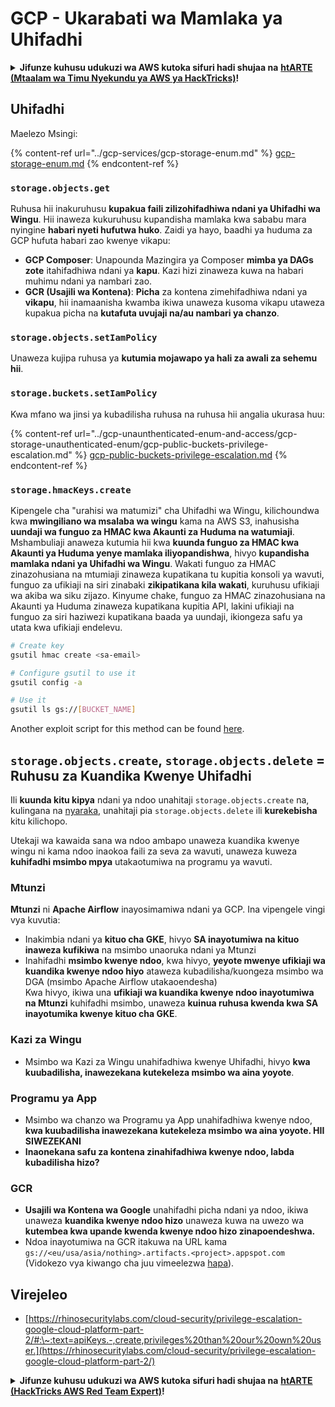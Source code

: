 # GCP - Ukarabati wa Mamlaka ya Uhifadhi

<details>

<summary><strong>Jifunze kuhusu udukuzi wa AWS kutoka sifuri hadi shujaa na</strong> <a href="https://training.hacktricks.xyz/courses/arte"><strong>htARTE (Mtaalam wa Timu Nyekundu ya AWS ya HackTricks)</strong></a><strong>!</strong></summary>

Njia nyingine za kusaidia HackTricks:

* Ikiwa unataka kuona **kampuni yako ikitangazwa kwenye HackTricks** au **kupakua HackTricks kwa PDF** Angalia [**MIPANGO YA KUJIUNGA**](https://github.com/sponsors/carlospolop)!
* Pata [**bidhaa rasmi za PEASS & HackTricks**](https://peass.creator-spring.com)
* Gundua [**Familia ya PEASS**](https://opensea.io/collection/the-peass-family), mkusanyiko wetu wa [**NFTs**](https://opensea.io/collection/the-peass-family) ya kipekee
* **Jiunge na** 💬 [**Kikundi cha Discord**](https://discord.gg/hRep4RUj7f) au kikundi cha [**telegram**](https://t.me/peass) au **fuata** kwenye **Twitter** 🐦 [**@carlospolopm**](https://twitter.com/carlospolopm)**.**
* **Shiriki mbinu zako za udukuzi kwa kuwasilisha PRs kwa** [**HackTricks**](https://github.com/carlospolop/hacktricks) na [**HackTricks Cloud**](https://github.com/carlospolop/hacktricks-cloud) repos za github.

</details>

## Uhifadhi

Maelezo Msingi:

{% content-ref url="../gcp-services/gcp-storage-enum.md" %}
[gcp-storage-enum.md](../gcp-services/gcp-storage-enum.md)
{% endcontent-ref %}

### `storage.objects.get`

Ruhusa hii inakuruhusu **kupakua faili zilizohifadhiwa ndani ya Uhifadhi wa Wingu**. Hii inaweza kukuruhusu kupandisha mamlaka kwa sababu mara nyingine **habari nyeti hufutwa huko**. Zaidi ya hayo, baadhi ya huduma za GCP hufuta habari zao kwenye vikapu:

* **GCP Composer**: Unapounda Mazingira ya Composer **mimba ya DAGs zote** itahifadhiwa ndani ya **kapu**. Kazi hizi zinaweza kuwa na habari muhimu ndani ya nambari zao.
* **GCR (Usajili wa Kontena)**: **Picha** za kontena zimehifadhiwa ndani ya **vikapu**, hii inamaanisha kwamba ikiwa unaweza kusoma vikapu utaweza kupakua picha na **kutafuta uvujaji na/au nambari ya chanzo**.

### `storage.objects.setIamPolicy`

Unaweza kujipa ruhusa ya **kutumia mojawapo ya hali za awali za sehemu hii**.

### **`storage.buckets.setIamPolicy`**

Kwa mfano wa jinsi ya kubadilisha ruhusa na ruhusa hii angalia ukurasa huu:

{% content-ref url="../gcp-unaunthenticated-enum-and-access/gcp-storage-unauthenticated-enum/gcp-public-buckets-privilege-escalation.md" %}
[gcp-public-buckets-privilege-escalation.md](../gcp-unaunthenticated-enum-and-access/gcp-storage-unauthenticated-enum/gcp-public-buckets-privilege-escalation.md)
{% endcontent-ref %}

### `storage.hmacKeys.create`

Kipengele cha "urahisi wa matumizi" cha Uhifadhi wa Wingu, kilichoundwa kwa **mwingiliano wa msalaba wa wingu** kama na AWS S3, inahusisha **uundaji wa funguo za HMAC kwa Akaunti za Huduma na watumiaji**. Mshambuliaji anaweza kutumia hii kwa **kuunda funguo za HMAC kwa Akaunti ya Huduma yenye mamlaka iliyopandishwa**, hivyo **kupandisha mamlaka ndani ya Uhifadhi wa Wingu**. Wakati funguo za HMAC zinazohusiana na mtumiaji zinaweza kupatikana tu kupitia konsoli ya wavuti, funguo za ufikiaji na siri zinabaki **zikipatikana kila wakati**, kuruhusu ufikiaji wa akiba wa siku zijazo. Kinyume chake, funguo za HMAC zinazohusiana na Akaunti ya Huduma zinaweza kupatikana kupitia API, lakini ufikiaji na funguo za siri haziwezi kupatikana baada ya uundaji, ikiongeza safu ya utata kwa ufikiaji endelevu.
```bash
# Create key
gsutil hmac create <sa-email>

# Configure gsutil to use it
gsutil config -a

# Use it
gsutil ls gs://[BUCKET_NAME]
```
Another exploit script for this method can be found [here](https://github.com/RhinoSecurityLabs/GCP-IAM-Privilege-Escalation/blob/master/ExploitScripts/storage.hmacKeys.create.py).

## `storage.objects.create`, `storage.objects.delete` = Ruhusu za Kuandika Kwenye Uhifadhi

Ili **kuunda kitu kipya** ndani ya ndoo unahitaji `storage.objects.create` na, kulingana na [nyaraka](https://cloud.google.com/storage/docs/access-control/iam-permissions#object\_permissions), unahitaji pia `storage.objects.delete` ili **kurekebisha** kitu kilichopo.

Utekaji wa kawaida sana wa ndoo ambapo unaweza kuandika kwenye wingu ni kama ndoo inaokoa faili za seva za wavuti, unaweza kuweza **kuhifadhi msimbo mpya** utakaotumiwa na programu ya wavuti.

### Mtunzi

**Mtunzi** ni **Apache Airflow** inayosimamiwa ndani ya GCP. Ina vipengele vingi vya kuvutia:

* Inakimbia ndani ya **kituo cha GKE**, hivyo **SA inayotumiwa na kituo inaweza kufikiwa** na msimbo unaoruka ndani ya Mtunzi
* Inahifadhi **msimbo kwenye ndoo**, kwa hivyo, **yeyote mwenye ufikiaji wa kuandika kwenye ndoo hiyo** ataweza kubadilisha/kuongeza msimbo wa DGA (msimbo Apache Airflow utakaoendesha)\
Kwa hivyo, ikiwa una **ufikiaji wa kuandika kwenye ndoo inayotumiwa na Mtunzi** kuhifadhi msimbo, unaweza **kuinua ruhusa kwenda kwa SA inayotumika kwenye kituo cha GKE**.

### Kazi za Wingu

* Msimbo wa Kazi za Wingu unahifadhiwa kwenye Uhifadhi, hivyo **kwa kuubadilisha, inawezekana kutekeleza msimbo wa aina yoyote**.

### Programu ya App

* Msimbo wa chanzo wa Programu ya App unahifadhiwa kwenye ndoo, **kwa kuubadilisha inawezekana kutekeleza msimbo wa aina yoyote. HII SIWEZEKANI**
* **Inaonekana safu za kontena zinahifadhiwa kwenye ndoo, labda kubadilisha hizo?**

### GCR

* **Usajili wa Kontena wa Google** unahifadhi picha ndani ya ndoo, ikiwa unaweza **kuandika kwenye ndoo hizo** unaweza kuwa na uwezo wa **kutembea kwa upande kwenda kwenye ndoo hizo zinapoendeshwa.**
* Ndoa inayotumiwa na GCR itakuwa na URL kama `gs://<eu/usa/asia/nothing>.artifacts.<project>.appspot.com` (Vidokezo vya kiwango cha juu vimeelezwa [hapa](https://cloud.google.com/container-registry/docs/pushing-and-pulling)).

## **Virejeleo**

* [https://rhinosecuritylabs.com/cloud-security/privilege-escalation-google-cloud-platform-part-2/#:\~:text=apiKeys.-,create,privileges%20than%20our%20own%20user.](https://rhinosecuritylabs.com/cloud-security/privilege-escalation-google-cloud-platform-part-2/)

<details>

<summary><strong>Jifunze kuhusu udukuzi wa AWS kutoka sifuri hadi shujaa na</strong> <a href="https://training.hacktricks.xyz/courses/arte"><strong>htARTE (HackTricks AWS Red Team Expert)</strong></a><strong>!</strong></summary>

Njia nyingine za kusaidia HackTricks:

* Ikiwa unataka kuona **kampuni yako ikitangazwa kwenye HackTricks** au **kupakua HackTricks kwa PDF** Angalia [**MIPANGO YA KUJIUNGA**](https://github.com/sponsors/carlospolop)!
* Pata [**bidhaa rasmi za PEASS & HackTricks**](https://peass.creator-spring.com)
* Gundua [**Familia ya PEASS**](https://opensea.io/collection/the-peass-family), mkusanyiko wetu wa [**NFTs**](https://opensea.io/collection/the-peass-family) za kipekee
* **Jiunge na** 💬 [**Kikundi cha Discord**](https://discord.gg/hRep4RUj7f) au kikundi cha [**telegram**](https://t.me/peass) au **nifuateni** kwenye **Twitter** 🐦 [**@carlospolopm**](https://twitter.com/carlospolopm)**.**
* **Shiriki mbinu zako za udukuzi kwa kuwasilisha PRs kwa** [**HackTricks**](https://github.com/carlospolop/hacktricks) na [**HackTricks Cloud**](https://github.com/carlospolop/hacktricks-cloud) github repos.

</details>
